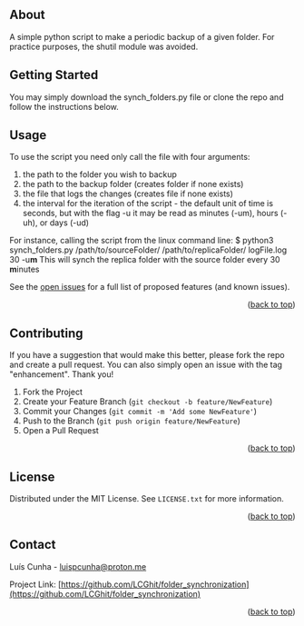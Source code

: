 <!-- ABOUT -->
## About

A simple python script to make a periodic backup of a given folder. For practice purposes, the shutil module was avoided.


<!-- GETTING STARTED -->
## Getting Started

You may simply download the synch_folders.py file or clone the repo and follow the instructions below.



<!-- USAGE EXAMPLES -->
## Usage

To use the script you need only call the file with four arguments:
1) the path to the folder you wish to backup
2) the path to the backup folder (creates folder if none exists)
3) the file that logs the changes (creates file if none exists)
4) the interval for the iteration of the script - the default unit of time is seconds, but with the flag -u it may be read as minutes (-um), hours (-uh), or days (-ud)

For instance, calling the script from the linux command line: $ python3 synch_folders.py /path/to/sourceFolder/ /path/to/replicaFolder/ logFile.log 30 -u<b>m</b>
This will synch the replica folder with the source folder every 30 <b>m</b>inutes

See the [open issues](https://github.com/LCGhit/folder_synchronization/issues) for a full list of proposed features (and known issues).

<p align="right">(<a href="#readme-top">back to top</a>)</p>



<!-- CONTRIBUTING -->
## Contributing

If you have a suggestion that would make this better, please fork the repo and create a pull request. You can also simply open an issue with the tag "enhancement".
Thank you!

1. Fork the Project
2. Create your Feature Branch (`git checkout -b feature/NewFeature`)
3. Commit your Changes (`git commit -m 'Add some NewFeature'`)
4. Push to the Branch (`git push origin feature/NewFeature`)
5. Open a Pull Request

<p align="right">(<a href="#readme-top">back to top</a>)</p>



<!-- LICENSE -->
## License

Distributed under the MIT License. See `LICENSE.txt` for more information.

<p align="right">(<a href="#readme-top">back to top</a>)</p>



<!-- CONTACT -->
## Contact

Luís Cunha - luispcunha@proton.me

Project Link: [https://github.com/LCGhit/folder_synchronization](https://github.com/LCGhit/folder_synchronization)

<p align="right">(<a href="#readme-top">back to top</a>)</p>
